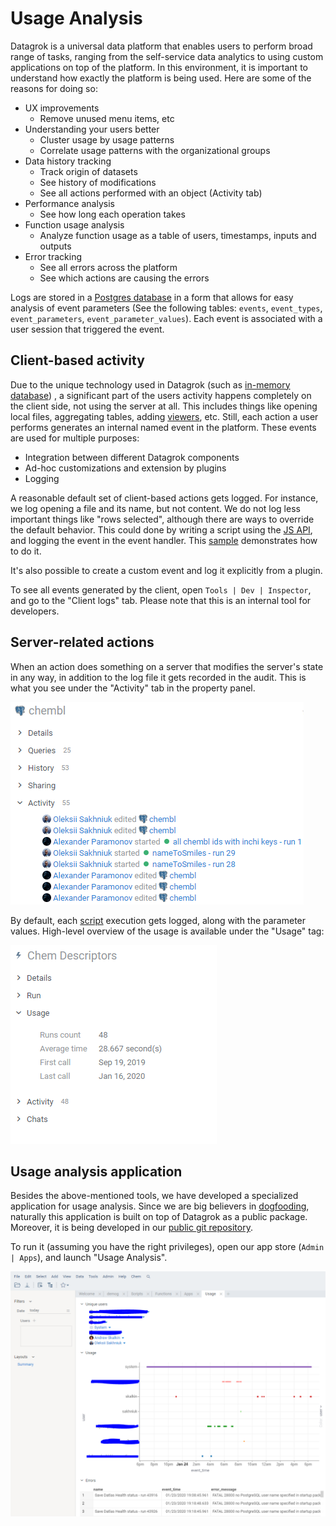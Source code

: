 <!-- TITLE: Usage Analysis -->
<!-- SUBTITLE: -->

# Usage Analysis

Datagrok is a universal data platform that enables users to perform broad range of tasks, ranging from the
self-service data analytics to using custom applications on top of the platform. In this environment,
it is important to understand how exactly the platform is being used. Here are some of the reasons
for doing so:

* UX improvements
  * Remove unused menu items, etc
* Understanding your users better
  * Cluster usage by usage patterns
  * Correlate usage patterns with the organizational groups  
* Data history tracking
  * Track origin of datasets 
  * See history of modifications
  * See all actions performed with an object (Activity tab)
* Performance analysis
  * See how long each operation takes
* Function usage analysis
  * Analyze function usage as a table of users, timestamps, inputs and outputs
* Error tracking
  * See all errors across the platform
  * See which actions are causing the errors  

Logs are stored in a [Postgres database](../develop/admin/architecture.md#database) in a form
that allows for easy analysis of event parameters (See the following tables: `events`, `event_types`, 
`event_parameters`, `event_parameter_values`). Each event is associated with a user session that triggered the event. 
 
## Client-based activity

Due to the unique technology used in Datagrok (such as [in-memory database](../develop/performance.md#in-memory-database))
, a significant part of the users activity happens completely on the client side, not using the server at all.
This includes things like opening local files, aggregating tables, adding [viewers](../visualize/viewers.md), etc.
Still, each action a user performs generates an internal named event in the platform. These events are used for
multiple purposes:
* Integration between different Datagrok components
* Ad-hoc customizations and extension by plugins 
* Logging 

A reasonable default set of client-based actions gets logged. For instance, we log opening a file and its name, 
but not content. We do not log less important things like "rows selected", although there are ways to 
override the default behavior. This could done by writing a script using the [JS API](../dev/grok-api.md),
and logging the event in the event handler. This [sample](https://public.datagrok.ai/js/samples/ui/ui-events) 
demonstrates how to do it.

It's also possible to create a custom event and log it explicitly from a plugin. 

To see all events generated by the client, open `Tools | Dev | Inspector`, and go to the "Client logs" tab. 
Please note that this is an internal tool for developers.

## Server-related actions

When an action does something on a server that modifies the server's state in any way, 
in addition to the log file it gets recorded in the audit. This is what you see under 
the "Activity" tab in the property panel.

![](usage-analysis-pp-activity.png)

By default, each [script](../compute/scripting.md) execution gets logged, along with the parameter values. 
High-level overview of the usage is available under the "Usage" tag:

![](usage-analysis-pp-usage.png)

## Usage analysis application

Besides the above-mentioned tools, we have developed a specialized application for usage analysis.
Since we are big believers in [dogfooding](https://en.wikipedia.org/wiki/Eating_your_own_dog_food), naturally
this application is built on top of Datagrok as a public package. Moreover, it is being developed
in our [public git repository](https://github.com/datagrok-ai/public/tree/master/packages/UsageAnalysis).

To run it (assuming you have the right privileges), open our app store (`Admin | Apps`),
and launch "Usage Analysis". 

![](usage-analysis-app.png)
 